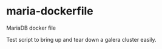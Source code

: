 # maria-dockerfile
MariaDB docker file

Test script to bring up and tear down a galera cluster easily.
